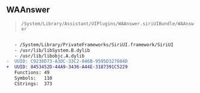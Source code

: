 ## WAAnswer

> `/System/Library/Assistant/UIPlugins/WAAnswer.siriUIBundle/WAAnswer`

```diff

   - /System/Library/PrivateFrameworks/SiriUI.framework/SiriUI
   - /usr/lib/libSystem.B.dylib
   - /usr/lib/libobjc.A.dylib
-  UUID: C9238D73-A3DC-33C2-846B-9595D327884D
+  UUID: 8453452D-44A9-3436-A44E-3187391C5229
   Functions: 49
   Symbols:   110
   CStrings:  373

```
